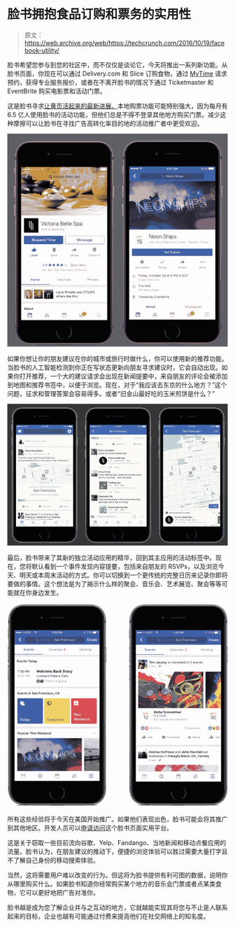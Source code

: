 # 脸书拥抱食品订购和票务的实用性

> 原文：<https://web.archive.org/web/https://techcrunch.com/2016/10/19/facebook-utility/>

脸书希望您参与到您的社区中，而不仅仅是谈论它，今天将推出一系列新功能。从脸书页面，你现在可以通过 Delivery.com 和 Slice 订购食物，通过 [MyTime](https://web.archive.org/web/20230304205109/http://www.mytime.com/blog/announcing-our-new-facebook-integration/) 请求预约，获得专业服务报价，或者在不离开脸书的情况下通过 Ticketmaster 和 EventBrite 购买电影票和活动门票。

这是脸书寻求[让黄页活起来的最新进展。](https://web.archive.org/web/20230304205109/https://techcrunch.com/2015/09/08/facebook-storefronts/)本地购票功能可能特别强大，因为每月有 6.5 亿人使用脸书的活动功能，但他们总是不得不登录其他地方购买门票。减少这种摩擦可以让脸书在寻找广告高转化率目的地的活动推广者中更受欢迎。

![tickets-and-requests](img/1412ab99dd0652bc9b58818648bb0572.png)

如果你想让你的朋友建议在你的城市或旅行时做什么，你可以使用新的推荐功能。当脸书的人工智能检测到你正在写状态更新向朋友寻求建议时，它会自动出现。如果你打开推荐，一个大的建议请求会出现在新闻提要中，来自朋友的评论会被添加到地图和推荐书签中，以便于浏览。现在，对于“我应该去东京的什么地方？”这个问题，征求和管理答案会容易得多。或者“旧金山最好吃的玉米煎饼是什么？”

![rex-all-phones](img/c883776673eef8eea187196dfd864640.png)

最后，脸书带来了其新的独立活动应用的精华，回到其主应用的活动标签中。现在，您将默认看到一个事件发现内容提要，包括来自朋友的 RSVPs，以及浏览今天、明天或本周末活动的方式。你可以切换到一个更传统的完整日历来记录你即将要做的事情。这个想法是为了揭示什么样的聚会、音乐会、艺术展览、聚会等等可能就在你身边发生。

![eventsdiscovery](img/7be6b5d6d3b780cf77c6bfaada05d39d.png)

所有这些经验将于今天在美国开始推广。如果他们表现出色，脸书可能会将其推广到其他地区。开发人员可以[申请访问](https://web.archive.org/web/20230304205109/https://developers.facebook.com/blog/post/2016/10/19/rich-experiences-facebook-pages/)这个脸书页面实用平台。

这是关于窃取一些目前流向谷歌、Yelp、Fandango、当地新闻和移动点餐应用的流量。脸书认为，在朋友建议的推动下，便捷的浏览体验可以胜过需要大量打字且不了解自己身份的移动搜索体验。

当然，这将需要用户难以改变的行为。但这将为脸书提供有利可图的数据，说明你从哪里购买什么。如果脸书知道你经常购买某个地方的音乐会门票或者点某类食物，它可以更好地把广告对准你。

脸书越是成为您了解企业并与之互动的地方，它就越能实现其将您与不止是人联系起来的目标，企业也越有可能通过付费来提高他们在社交网络上的知名度。